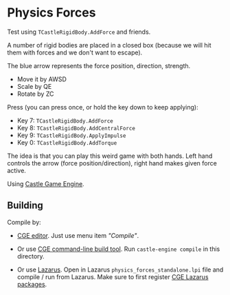 # Physics Forces

Test using `TCastleRigidBody.AddForce` and friends.

A number of rigid bodies are placed in a closed box (because we will hit them with forces and we don't want to escape).

The blue arrow represents the force position, direction, strength.

- Move it by AWSD
- Scale by QE
- Rotate by ZC

Press (you can press once, or hold the key down to keep applying):

- Key 7: `TCastleRigidBody.AddForce`
- Key 8: `TCastleRigidBody.AddCentralForce`
- Key 9: `TCastleRigidBody.ApplyImpulse`
- Key 0: `TCastleRigidBody.AddTorque`

The idea is that you can play this weird game with both hands. Left hand controls the arrow (force position/direction), right hand makes given force active.

Using [Castle Game Engine](https://castle-engine.io/).

## Building

Compile by:

- [CGE editor](https://castle-engine.io/manual_editor.php). Just use menu item _"Compile"_.

- Or use [CGE command-line build tool](https://castle-engine.io/build_tool). Run `castle-engine compile` in this directory.

- Or use [Lazarus](https://www.lazarus-ide.org/). Open in Lazarus `physics_forces_standalone.lpi` file and compile / run from Lazarus. Make sure to first register [CGE Lazarus packages](https://castle-engine.io/documentation.php).
